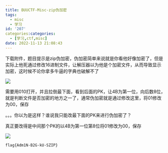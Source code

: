```yaml
---
title: BUUCTF-Misc-zip伪加密
tags:
  - misc
  - 学习
id: '207'
categories:categories:
  - [学习,ctf,misc]
date: 2022-11-13 21:08:43
---
```


下载附件，题目提示是zip伪加密，伪加密简单来说就是你看他好像加密了，但是实际上他死通过修改16进制文件，让解压器以为他是个加密文件，从而导致显示加密，这时候不论你拿多牛逼的字典也破解不了

![](https://pic.niaoluo.top/%E7%BD%91%E7%AB%99%E8%B0%83%E7%94%A8/misc%E9%9C%80%E8%A6%81/BUUCTF-Misc-zip%E4%BC%AA%E5%8A%A0%E5%AF%86/image-21-1024x613.png)

需要用010打开，并且拉倒最下面，看到后面的PK，让4B为第一位，向后数8位，就是判断文件是否加密的地方之一了，通常伪加密就是通过修改这里，将01修改为00，保存

。。。你以为是这样？谁说我只能改最下面的PK来进行伪加密了？

真正要改得是中间那个PK的以4B为第一位第8位将01修改为00，保存

![](https://pic.niaoluo.top/%E7%BD%91%E7%AB%99%E8%B0%83%E7%94%A8/misc%E9%9C%80%E8%A6%81/BUUCTF-Misc-zip%E4%BC%AA%E5%8A%A0%E5%AF%86/image-22-1024x803.png)

```
flag{Adm1N-B2G-kU-SZIP}
```